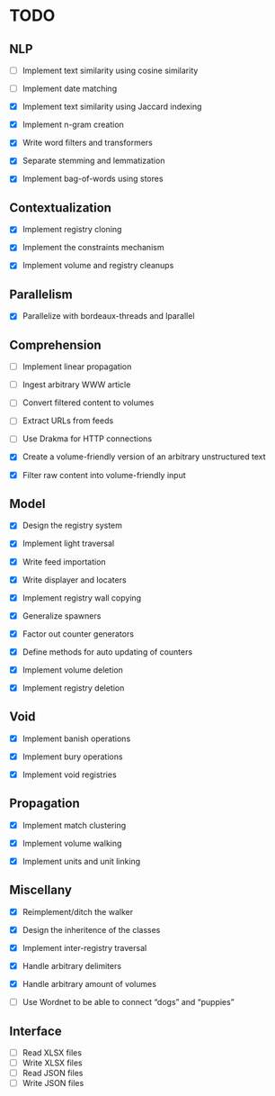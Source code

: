 TODO
====


NLP
---

- [ ] Implement text similarity using cosine similarity
- [ ] Implement date matching
- [x] Implement text similarity using Jaccard indexing
- [x] Implement n-gram creation
- [x] Write word filters and transformers
- [x] Separate stemming and lemmatization
- [x] Implement bag-of-words using stores


Contextualization
-----------------

- [x] Implement registry cloning
- [x] Implement the constraints mechanism
- [x] Implement volume and registry cleanups


Parallelism
-----------

- [x] Parallelize with bordeaux-threads and lparallel


Comprehension
-------------

- [ ] Implement linear propagation
- [ ] Ingest arbitrary WWW article
- [ ] Convert filtered content to volumes
- [ ] Extract URLs from feeds
- [ ] Use Drakma for HTTP connections
- [x] Create a volume-friendly version of an arbitrary unstructured text
- [x] Filter raw content into volume-friendly input


Model
-----

- [x] Design the registry system
- [x] Implement light traversal
- [x] Write feed importation
- [x] Write displayer and locaters
- [x] Implement registry wall copying
- [x] Generalize spawners
- [x] Factor out counter generators
- [x] Define methods for auto updating of counters
- [x] Implement volume deletion
- [x] Implement registry deletion


Void
----

- [x] Implement banish operations
- [x] Implement bury operations
- [x] Implement void registries


Propagation
-----------

- [x] Implement match clustering
- [x] Implement volume walking
- [x] Implement units and unit linking


Miscellany
----------

- [x] Reimplement/ditch the walker
- [x] Design the inheritence of the classes
- [x] Implement inter-registry traversal
- [x] Handle arbitrary delimiters
- [x] Handle arbitrary amount of volumes
- [ ] Use Wordnet to be able to connect “dogs” and “puppies”


Interface
---------

- [ ] Read XLSX files
- [ ] Write XLSX files
- [ ] Read JSON files
- [ ] Write JSON files
